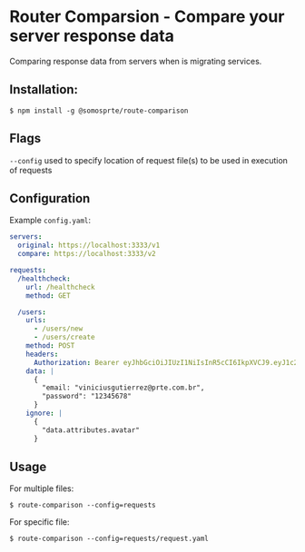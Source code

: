 # Router Comparsion - Compare your server response data

Comparing response data from servers when is migrating services.

## Installation:

```
$ npm install -g @somosprte/route-comparison
```

## Flags

`--config` used to specify location of request file(s) to be used in execution of requests

## Configuration

Example `config.yaml`:

```yaml
servers:
  original: https://localhost:3333/v1
  compare: https://localhost:3333/v2

requests:
  /healthcheck:
    url: /healthcheck
    method: GET

  /users:
    urls:
      - /users/new
      - /users/create
    method: POST
    headers:
      Authorization: Bearer eyJhbGciOiJIUzI1NiIsInR5cCI6IkpXVCJ9.eyJ1c2VyX2lkIjoxfQ.0Y4AEK4_wc8-qtz7ik1VMWc9bOStRWOCH_MNEm38dq0
    data: |
      {
        "email: "viniciusgutierrez@prte.com.br",
        "password": "12345678"
      }
    ignore: |
      {
        "data.attributes.avatar"
      }
```

## Usage

For multiple files:
```
$ route-comparison --config=requests
```

For specific file:
```
$ route-comparison --config=requests/request.yaml
```
